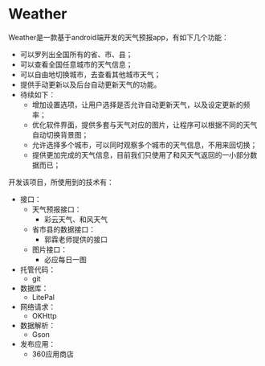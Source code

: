 # Weather
Weather是一款基于android端开发的天气预报app，有如下几个功能：<br>
* 可以罗列出全国所有的省、市、县；<br>
* 可以查看全国任意城市的天气信息；<br>
* 可以自由地切换城市，去查看其他城市天气；<br>
* 提供手动更新以及后台自动更新天气的功能。<br>
* 待续如下：<br>
  * 增加设置选项，让用户选择是否允许自动更新天气，以及设定更新的频率；
  * 优化软件界面，提供多套与天气对应的图片，让程序可以根据不同的天气自动切换背景图；
  * 允许选择多个城市，可以同时观察多个城市的天气信息，不用来回切换；
  * 提供更加完成的天气信息，目前我们只使用了和风天气返回的一小部分数据而已；

开发该项目，所使用到的技术有：
* 接口：
  * 天气预报接口：<br>
    * 彩云天气、和风天气
  * 省市县的数据接口：<br>
    * 郭霖老师提供的接口
  * 图片接口：<br>
    * 必应每日一图
* 托管代码：<br>
  * git
* 数据库：<br>
  * LitePal
* 网络请求：<br>
  * OKHttp
* 数据解析：<br>
  * Gson
* 发布应用：<br>
  * 360应用商店





